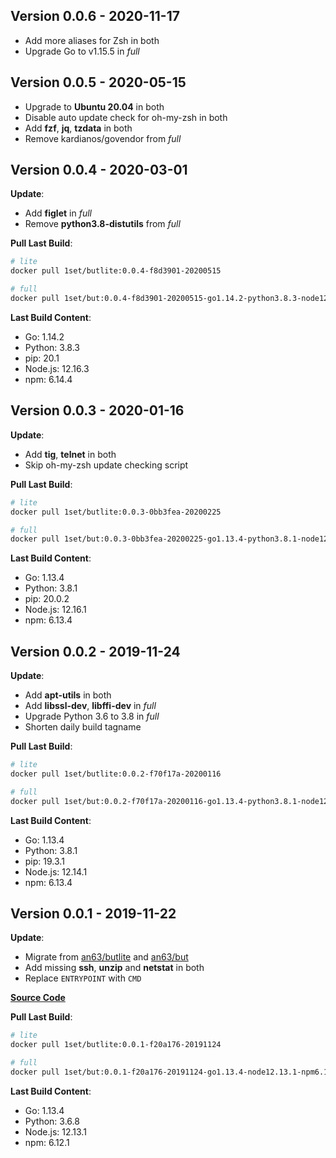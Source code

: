 ## Version 0.0.6 - 2020-11-17

- Add more aliases for Zsh in both
- Upgrade Go to v1.15.5 in _full_

## Version 0.0.5 - 2020-05-15

- Upgrade to **Ubuntu 20.04** in both
- Disable auto update check for oh-my-zsh in both
- Add **fzf**, **jq**, **tzdata** in both
- Remove kardianos/govendor from _full_

## Version 0.0.4 - 2020-03-01

**Update**:

- Add **figlet** in _full_
- Remove **python3.8-distutils** from _full_

**Pull Last Build**:

```bash
# lite
docker pull 1set/butlite:0.0.4-f8d3901-20200515

# full
docker pull 1set/but:0.0.4-f8d3901-20200515-go1.14.2-python3.8.3-node12.16.3
```

**Last Build Content**:

- Go: 1.14.2
- Python: 3.8.3
- pip: 20.1
- Node.js: 12.16.3
- npm: 6.14.4

## Version 0.0.3 - 2020-01-16

**Update**:

- Add **tig**, **telnet** in both
- Skip oh-my-zsh update checking script

**Pull Last Build**:

```bash
# lite
docker pull 1set/butlite:0.0.3-0bb3fea-20200225

# full
docker pull 1set/but:0.0.3-0bb3fea-20200225-go1.13.4-python3.8.1-node12.16.1
```

**Last Build Content**:

- Go: 1.13.4
- Python: 3.8.1
- pip: 20.0.2
- Node.js: 12.16.1
- npm: 6.13.4

## Version 0.0.2 - 2019-11-24

**Update**:

- Add **apt-utils** in both
- Add **libssl-dev**, **libffi-dev** in _full_
- Upgrade Python 3.6 to 3.8 in _full_
- Shorten daily build tagname

**Pull Last Build**:

```bash
# lite
docker pull 1set/butlite:0.0.2-f70f17a-20200116

# full
docker pull 1set/but:0.0.2-f70f17a-20200116-go1.13.4-python3.8.1-node12.14.1
```

**Last Build Content**:

- Go: 1.13.4
- Python: 3.8.1
- pip: 19.3.1
- Node.js: 12.14.1
- npm: 6.13.4

## Version 0.0.1 - 2019-11-22

**Update**:

- Migrate from [an63/butlite](https://hub.docker.com/r/an63/butlite) and [an63/but](https://hub.docker.com/r/an63/but)
- Add missing **ssh**, **unzip** and **netstat** in both
- Replace `ENTRYPOINT` with `CMD`

[**Source Code**](https://github.com/1set/but/releases/tag/0.0.1)

**Pull Last Build**:

```bash
# lite
docker pull 1set/butlite:0.0.1-f20a176-20191124

# full
docker pull 1set/but:0.0.1-f20a176-20191124-go1.13.4-node12.13.1-npm6.12.1-python3.6.8
```

**Last Build Content**:

- Go: 1.13.4
- Python: 3.6.8
- Node.js: 12.13.1
- npm: 6.12.1
